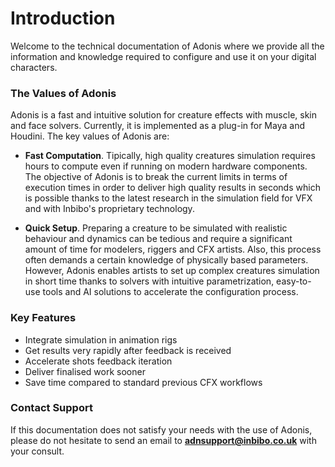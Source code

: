 # Introduction

Welcome to the technical documentation of Adonis where we provide all the information and knowledge required to configure and use it on your digital characters.

### The Values of Adonis

Adonis is a fast and intuitive solution for creature effects with muscle, skin and face solvers. Currently, it is implemented as a plug-in for Maya and Houdini. The key values of Adonis are:

- **Fast Computation**. Tipically, high quality creatures simulation requires hours to compute even if running on modern hardware components. The objective of Adonis is to break the current limits in terms of execution times in order to deliver high quality results in seconds which is possible thanks to the latest research in the simulation field for VFX and with Inbibo's proprietary technology. 

- **Quick Setup**. Preparing a creature to be simulated with realistic behaviour and dynamics can be tedious and require a significant amount of time for modelers, riggers and CFX artists. Also, this process often demands a certain knowledge of physically based parameters. However, Adonis enables artists to set up complex creatures simulation in short time thanks to solvers with intuitive parametrization, easy-to-use tools and AI solutions to accelerate the configuration process.

### Key Features

- Integrate simulation in animation rigs
- Get results very rapidly after feedback is received
- Accelerate shots feedback iteration
- Deliver finalised work sooner
- Save time compared to standard previous CFX workflows

### Contact Support

If this documentation does not satisfy your needs with the use of Adonis, please do not hesitate to send an email to **adnsupport@inbibo.co.uk** with your consult.
